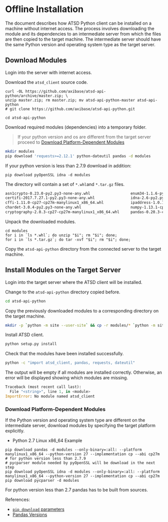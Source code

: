 # Offline Installation

The document describes how ATSD Python client can be installed on a machine without internet access. The process involves downloading the module and its dependencies to an intermediate server from which the files are then copied to the target machine. The intermediate server should have the same Python version and operating system type as the target server.

## Download Modules

Login into the server with internet access.

Download the `atsd_client` source code.

```
curl -OL https://github.com/axibase/atsd-api-python/archive/master.zip; \
unzip master.zip; rm master.zip; mv atsd-api-python-master atsd-api-python
# git clone https://github.com/axibase/atsd-api-python.git
```

```
cd atsd-api-python
```

Download required modules (dependencies) into a temporary folder.

> If your python version and os are different from the target server proceed to [Download Platform-Dependent Modules](#download-platform-dependent-modules)

```sh
mkdir modules
pip download 'requests>=2.12.1' python-dateutil pandas -d modules
```

If your python version is less than 2.7.9 download in addition:
```
pip download pyOpenSSL idna -d modules
```

The directory will contain a set of `*.whl`and `*.tar.gz` files.

```sh
asn1crypto-0.23.0-py2.py3-none-any.whl                  enum34-1.1.6-py2-none-any.whl                           pyOpenSSL-17.3.0-py2.py3-none-any.whl                   six-1.11.0-py2.py3-none-any.whl
certifi-2017.7.27.1-py2.py3-none-any.whl                idna-2.6-py2.py3-none-any.whl                           pycparser-2.18.tar.gz                                   urllib3-1.22-py2.py3-none-any.whl
cffi-1.11.0-cp27-cp27m-manylinux1_x86_64.whl            ipaddress-1.0.18-py2-none-any.whl                       python_dateutil-2.6.1-py2.py3-none-any.whl
chardet-3.0.4-py2.py3-none-any.whl                      numpy-1.13.1-cp27-cp27m-manylinux1_x86_64.whl           pytz-2017.2-py2.py3-none-any.whl
cryptography-2.0.3-cp27-cp27m-manylinux1_x86_64.whl     pandas-0.20.3-cp27-cp27m-manylinux1_x86_64.whl          requests-2.18.4-py2.py3-none-any.whl
```

Unpack the downloaded modules.

```
cd modules
for i in `ls *.whl`; do unzip "$i"; rm "$i"; done;
for i in `ls *.tar.gz`; do tar -xvf "$i"; rm "$i"; done;
```

Copy the `atsd-api-python` directory from the connected server to the target machine.

## Install Modules on the Target Server

Login into the target server where the ATSD client will be installed.

Change to the `atsd-api-python` directory copied before.

```sh
cd atsd-api-python
```

Copy the previously downloaded modules to a corresponding directory on the target machine.

```sh
mkdir -p `python -m site --user-site` && cp -r modules/* `python -m site --user-site`
```

Install ATSD client.

```sh
python setup.py install
```

Check that the modules have been installed successfully.

```sh
python -c "import atsd_client, pandas, requests, dateutil"
```

The output will be empty if all modules are installed correctly. Otherwise, an error will be displayed showing which modules are missing.

```python
Traceback (most recent call last):
  File "<string>", line 1, in <module>
ImportError: No module named atsd_client
```


### Download Platform-Dependent Modules

If the Python version and operating system type are different on the intermediate server, download modules by specifying the target platform explicitly. 

* Python 2.7 Linux x86_64 Example

```
pip download pandas -d modules --only-binary=:all: --platform manylinux1_x86_64 --python-version 27 --implementation cp --abi cp27m
# for python version less than 2.7.9
# pycparser module needed by pyOpenSSL will be download in the next step
pip download pyOpenSSL idna -d modules --only-binary=:all: --platform manylinux1_x86_64 --python-version 27 --implementation cp --abi cp27m
pip download pycparser -d modules
```

For python version less than 2.7 pandas has to be built from sources.

References:

* [`pip download` parameters](https://pip.pypa.io/en/stable/reference/pip_download/)
* [Pandas Versions](http://pandas.pydata.org/)
